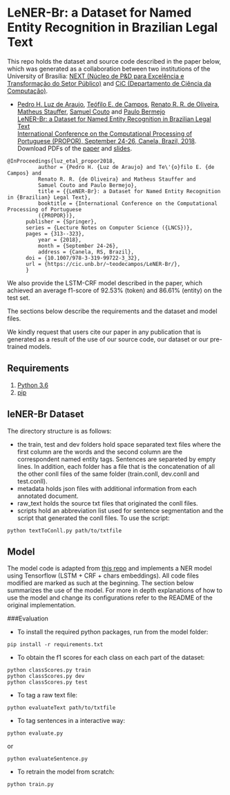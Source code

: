 # LeNER-Br: a Dataset for Named Entity Recognition in Brazilian Legal Text

This repo holds the dataset and source code described in the paper below, which was generated as a collaboration between two institutions of the University of Brasília: [NEXT (Núcleo de P&D para Excelência e Transformação do Setor Público)](http://next.unb.br/) and [CiC (Departamento de Ciência da Computação)](https://cic.unb.br/).

* [Pedro H. Luz de Araujo](http://lattes.cnpq.br/8374005378743328), [Teófilo E. de Campos](http://www.cic.unb.br/~teodecampos/), [Renato R. R. de Oliveira](http://lattes.cnpq.br/8445622450972512), [Matheus Stauffer](http://lattes.cnpq.br/3634456971616689), [Samuel Couto](http://lattes.cnpq.br/1096145820609591) and [Paulo Bermejo](http://lattes.cnpq.br/9012704117180126)  
[LeNER-Br: a Dataset for Named Entity Recognition in Brazilian Legal Text](https://cic.unb.br/~teodecampos/LeNER-Br/luz_etal_propor2018.pdf)  
[International Conference on the Computational Processing of Portuguese (PROPOR), September 24-26, Canela, Brazil, 2018](http://www.inf.ufrgs.br/propor-2018/).  
Download PDFs of the [paper](https://cic.unb.br/~teodecampos/LeNER-Br/luz_etal_propor2018.pdf) and [slides](https://cic.unb.br/~teodecampos/LeNER-Br/luz_etal_propor2018_slides.pdf).

```
@InProceedings{luz_etal_propor2018,
          author = {Pedro H. {Luz de Araujo} and Te\'{o}filo E. {de Campos} and
          Renato R. R. {de Oliveira} and Matheus Stauffer and
          Samuel Couto and Paulo Bermejo},
          title = {{LeNER-Br}: a Dataset for Named Entity Recognition in {Brazilian} Legal Text},
          booktitle = {International Conference on the Computational Processing of Portuguese
          ({PROPOR})},
	  publisher = {Springer},
	  series = {Lecture Notes on Computer Science ({LNCS})},
	  pages = {313--323},
          year = {2018},
          month = {September 24-26},
          address = {Canela, RS, Brazil},	  
	  doi = {10.1007/978-3-319-99722-3_32},
	  url = {https://cic.unb.br/~teodecampos/LeNER-Br/},
	  }	  
```

We also provide the LSTM-CRF model described in the paper, which achieved an average f1-score of 92.53% (token) and 86.61% (entity) on the test set. 

The sections below describe the requirements and the dataset and model files.

We kindly request that users cite our paper in any publication that is generated as a result of the use of our source code, our dataset or our pre-trained models.

## Requirements
1. [Python 3.6](https://www.python.org/downloads/)	
3. [pip](https://pip.pypa.io/en/stable/installing/)

## leNER-Br Dataset

The directory structure is as follows:
* the train, test and dev folders hold space separated text files where the first column are the words and the second column are the correspondent named entity tags. Sentences are separeted by empty lines. In addition, each folder has a file that is the concatenation of all the other conll files of the same folder (train.conll, dev.conll and test.conll).
* metadata holds json files with additional information from each annotated document.
* raw_text holds the source txt files that originated the conll files.
* scripts hold an abbreviation list used for sentence segmentation and the script that generated the conll files. To use the script:
```
python textToConll.py path/to/txtfile
```


## Model

The model code is adapted from [this repo](https://github.com/guillaumegenthial/sequence_tagging) and implements a NER model using Tensorflow (LSTM + CRF + chars embeddings). All code files modified are marked as such at the beginning.
The section below summarizes the use of the model. For more in depth explanations of how to use the model and change its configurations refer to the README of the original implementation.

###Evaluation

* To install the required python packages, run from the model folder:
```
pip install -r requirements.txt
```

* To obtain the f1 scores for each class on each part of the dataset:
```
python classScores.py train
python classScores.py dev
python classScores.py test
```
* To tag a raw text file:
```
python evaluateText path/to/txtfile
```

* To tag sentences in a interactive way:
```
python evaluate.py
```
or
```
python evaluateSentence.py
```

* To retrain the model from scratch:
```
python train.py
```